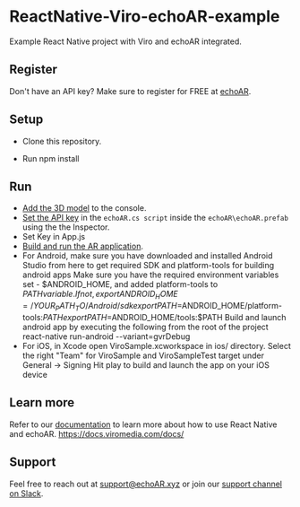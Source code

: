 # ReactNative-Viro-echoAR-example
Example React Native project with Viro and echoAR integrated.

## Register
Don't have an API key? Make sure to register for FREE at [echoAR](https://console.echoar.xyz/#/auth/register).

## Setup
* Clone this repository.

* Run npm install

## Run
* [Add the 3D model](https://docs.echoar.xyz/quickstart/add-a-3d-model) to the console.
* [Set the API key](https://docs.echoar.xyz/unity/using-the-sdk) in the `echoAR.cs script` inside the `echoAR\echoAR.prefab` using the the Inspector.
* Set Key in App.js
* [Build and run the AR application](https://docs.echoar.xyz/unity/adding-ar-capabilities#4-build-and-run-the-ar-application).
* For Android, make sure you have downloaded and installed Android Studio from here to get required SDK and platform-tools for building android apps Make sure you have the required environment variables set - $ANDROID_HOME, and added platform-tools to $PATH variable. If not,
export ANDROID_HOME=/YOUR_PATH_TO/Android/sdk
export PATH=$ANDROID_HOME/platform-tools:$PATH
export PATH=$ANDROID_HOME/tools:$PATH
Build and launch android app by executing the following from the root of the project
react-native run-android --variant=gvrDebug
* For iOS, in Xcode open ViroSample.xcworkspace in ios/ directory. Select the right "Team" for ViroSample and ViroSampleTest target under General -> Signing Hit play to build and launch the app on your iOS device

## Learn more
Refer to our [documentation](https://docs.echoar.xyz/react-native/) to learn more about how to use React Native and echoAR.
https://docs.viromedia.com/docs/

## Support
Feel free to reach out at [support@echoAR.xyz](mailto:support@echoAR.xyz) or join our [support channel on Slack](https://join.slack.com/t/echoar/shared_invite/enQtNTg4NjI5NjM3OTc1LWU1M2M2MTNlNTM3NGY1YTUxYmY3ZDNjNTc3YjA5M2QyNGZiOTgzMjVmZWZmZmFjNGJjYTcxZjhhNzk3YjNhNjE).
